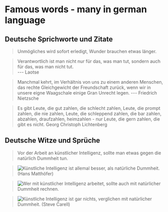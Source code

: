 # Famous words - many in german language

## Deutsche Sprichworte und Zitate

> Unmögliches wird sofort erledigt, Wunder brauchen etwas länger.

> Verantwortlich ist man nicht nur für das, was man tut, sondern auch für das, was man nicht tut.  
> --- Laotse

> Manchmal kehrt, im Verhältnis von uns zu einem anderen Menschen, das rechte Gleichgewicht der Freundschaft zurück, wenn wir in unsere eigne Waagschale einige Gran Unrecht legen.
> --- Friedrich Nietzsche

> Es gibt Leute, die gut zahlen, die schlecht zahlen, Leute, die prompt zahlen, die nie zahlen, Leute, die schleppend zahlen, die bar zahlen, abzahlen, draufzahlen, heimzahlen - nur Leute, die gern zahlen, die gibt es nicht.
> Georg Christoph Lichtenberg

## Deutsche Witze und Sprüche

> Vor der Arbeit an künstlicher Intelligenz, sollte man etwas gegen die natürlich Dummheit tun.

> ![Künstliche Intelligenz ist allemal besser, als natürliche Dummheit. (Hans Matthöfer)](https://cdnext.funpot.net/bild/funpot0000343148/ef/Kuenstliche_Intelligenz.jpg "Künstliche Intelligenz ist allemal besser, als natürliche Dummheit. (Hans Matthöfer)")

> ![Wer mit künstlicher Intelligenz arbeitet, sollte auch mit natürlicher Dummheit rechnen.](https://cdnext.funpot.net/bild/ea79d00688bac4ba/1b/Wer_mit_kuenstlicher_Intelligenz.jpg "Wer mit künstlicher Intelligenz arbeitet, sollte auch mit natürlicher Dummheit rechnen.")

> ![Künstliche Intelligenz ist gar nichts, verglichen mit natürlicher Dummheit. (Steve Carell)](https://cdnext.funpot.net/bild/3fd8925746457dc5/a7/Kuenstliche_Intelligenz.jpg "Künstliche Intelligenz ist gar nichts, verglichen mit natürlicher Dummheit. (Steve Carell)")
